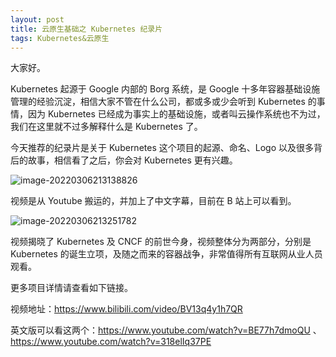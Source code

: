 ```yaml
---
layout: post
title: 云原生基础之 Kubernetes 纪录片
tags: Kubernetes&云原生
---
```


大家好。

Kubernetes 起源于 Google 内部的 Borg 系统，是 Google 十多年容器基础设施管理的经验沉淀，相信大家不管在什么公司，都或多或少会听到 Kubernetes 的事情，因为 Kubernetes 已经成为事实上的基础设施，或者叫云操作系统也不为过，我们在这里就不过多解释什么是 Kubernetes 了。

今天推荐的纪录片是关于 Kubernetes 这个项目的起源、命名、Logo 以及很多背后的故事，相信看了之后，你会对 Kubernetes 更有兴趣。

![image-20220306213138826](https://7465-test-3c9b5e-1-1301419220.tcb.qcloud.la/images/compress_image-20220306213138826.png)

视频是从 Youtube 搬运的，并加上了中文字幕，目前在 B 站上可以看到。

![image-20220306213251782](https://7465-test-3c9b5e-1-1301419220.tcb.qcloud.la/images/compress_image-20220306213251782.png)

视频揭晓了 Kubernetes 及 CNCF 的前世今身，视频整体分为两部分，分别是 Kubernetes 的诞生立项，及随之而来的容器战争，非常值得所有互联网从业人员观看。

更多项目详情请查看如下链接。

视频地址：https://www.bilibili.com/video/BV13q4y1h7QR

英文版可以看这两个：https://www.youtube.com/watch?v=BE77h7dmoQU 、 https://www.youtube.com/watch?v=318elIq37PE